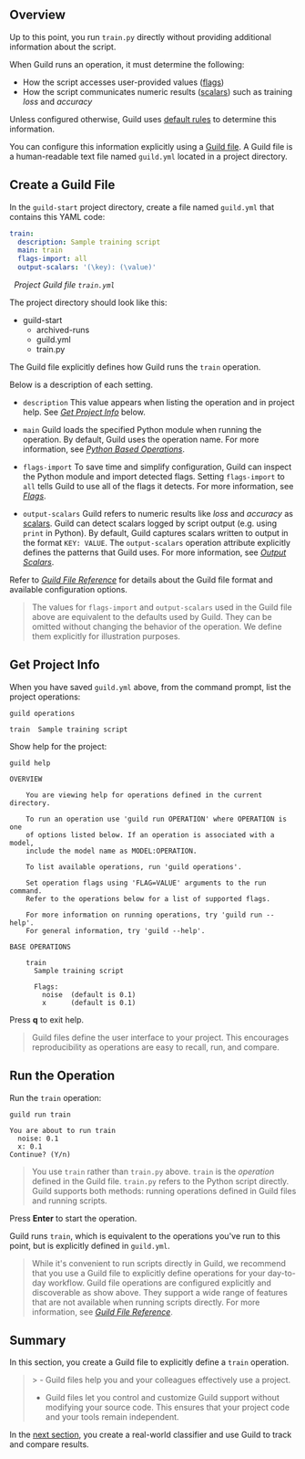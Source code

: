 <!-- -*- eval:(visual-line-mode 1) -*- -->

<div data-theme-toc="true"></div>
<div data-guild-docs="true"></div>

## Overview

Up to this point, you run `train.py` directly without providing additional information about the script.

When Guild runs an operation, it must determine the following:

- How the script accesses user-provided values ([flags](term:flag))
- How the script communicates numeric results ([scalars](term:scalar))
  such as training *loss* and *accuracy*

Unless configured otherwise, Guild uses [default rules](/reference/defaults.md) to determine this information.

You can configure this information explicitly using a [Guild file](term:guild-file). A Guild file is a human-readable text file named `guild.yml` located in a project directory.

## Create a Guild File

In the `guild-start` project directory, create a file named `guild.yml` that contains this YAML code:

``` yaml
train:
  description: Sample training script
  main: train
  flags-import: all
  output-scalars: '(\key): (\value)'
```

&nbsp; *Project Guild file `train.yml`*

The project directory should look like this:

<div class="file-tree">
<ul>
<li class="is-folder open">guild-start
 <ul>
 <li class="is-folder">archived-runs</li>
 <li class="is-file">guild.yml</li>
 <li class="is-file">train.py</li>
 </ul>
</li>
</ul>
</div>

The Guild file explicitly defines how Guild runs the `train` operation.

Below is a description of each setting.

- `description`
This value appears when listing the operation and in project help. See [*Get Project Info*](#get-project-info) below.

- `main`
Guild loads the specified Python module when running the operation. By default, Guild uses the operation name. For more information, see [*Python Based Operations*](/operations#python-based-operations).

- `flags-import`
To save time and simplify configuration, Guild can inspect the Python module and import detected flags. Setting `flags-import` to `all` tells Guild to use all of the flags it detects. For more information, see [*Flags*](/flags.md).

- `output-scalars`
Guild refers to numeric results like *loss* and *accuracy* as [scalars](term:scalar). Guild can detect scalars logged by script output (e.g. using `print` in Python). By default, Guild captures scalars written to output in the format `KEY: VALUE`. The `output-scalars` operation attribute explicitly defines the patterns that Guild uses. For more information, see [*Output Scalars*](ref:output-scalars).

Refer to [*Guild File Reference*](/reference/guildfile) for details about the Guild file format and available configuration options.

> <span data-guild-icon="info-circle" data-guild-class="callout note"></span>The values for `flags-import` and `output-scalars` used in the Guild file above are equivalent to the defaults used by Guild. They can be omitted without changing the behavior of the operation. We define them explicitly for illustration purposes.

## Get Project Info

When you have saved `guild.yml` above, from the command prompt, list the project operations:

``` command
guild operations
```

``` output
train  Sample training script
```

Show help for the project:

``` command
guild help
```

``` output
OVERVIEW

    You are viewing help for operations defined in the current directory.

    To run an operation use 'guild run OPERATION' where OPERATION is one
    of options listed below. If an operation is associated with a model,
    include the model name as MODEL:OPERATION.

    To list available operations, run 'guild operations'.

    Set operation flags using 'FLAG=VALUE' arguments to the run command.
    Refer to the operations below for a list of supported flags.

    For more information on running operations, try 'guild run --help'.
    For general information, try 'guild --help'.

BASE OPERATIONS

    train
      Sample training script

      Flags:
        noise  (default is 0.1)
        x      (default is 0.1)

```

Press **q** to exit help.

> <span data-guild-icon="thumbs-up" data-guild-class="callout highlight"></span>Guild files define the user interface to your project. This encourages reproducibility as operations are easy to recall, run, and compare.

## Run the Operation

Run the `train` operation:

``` command
guild run train
```

``` output
You are about to run train
  noise: 0.1
  x: 0.1
Continue? (Y/n)
```

> <span data-guild-icon="info-circle" data-guild-class="callout note"></span>You use `train` rather than `train.py` above. `train` is the *operation* defined in the Guild file. `train.py` refers to the Python script directly. Guild supports both methods: running operations defined in Guild files and running scripts.

Press **Enter** to start the operation.

Guild runs `train`, which is equivalent to the operations you've run
to this point, but is explicitly defined in `guild.yml`.

> <span data-guild-icon="check-circle" data-guild-class="callout tip"></span>While it's convenient to run scripts directly in Guild, we recommend that you use a Guild file to explicitly define operations for your day-to-day workflow. Guild file operations are configured explicitly and discoverable as show above. They support a wide range of features that are not available when running scripts directly. For more information, see [*Guild File Reference*](/reference/guildfile.md).

## Summary

In this section, you create a Guild file to explicitly define a
`train` operation.

> <span data-guild-icon="thumbs-up" data-guild-class="callout highlights"></span>> - Guild files help you and your colleagues effectively use a project.
> - Guild files let you control and customize Guild support without modifying your source code. This ensures that your project code and your tools remain independent.

In the [next section](/start/classifier), you create a real-world classifier and use Guild to track and compare results.
